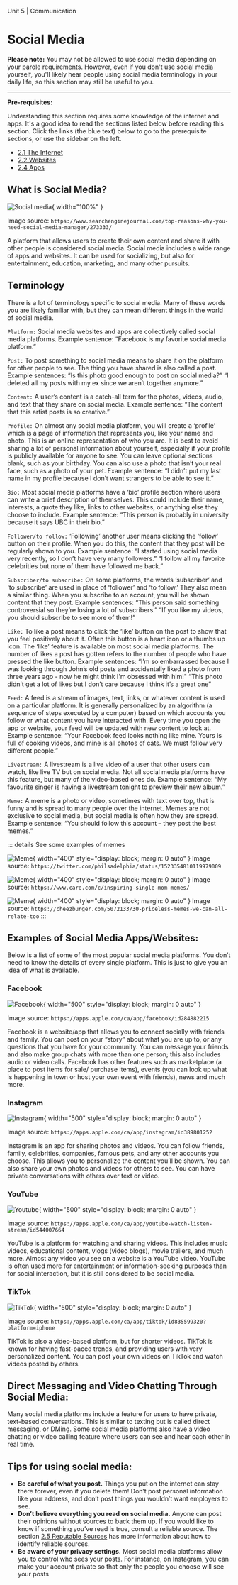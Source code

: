 Unit 5 | Communication

# Social Media

**Please note:** You may not be allowed to use social media depending on your parole requirements. However, even if you don't use social media yourself, you'll likely hear people using social media terminology in your daily life, so this section may still be useful to you.

---

**Pre-requisites:**

Understanding this section requires some knowledge of the internet and apps. It's a good idea to read the sections listed below before reading this section. Click the links (the blue text) below to go to the prerequisite sections, or use the sidebar on the left.

- [2.1 The Internet](../2-apps-and-internet/2.1-the-internet.md)
- [2.2 Websites](../2-apps-and-internet/2.2-websites.md)
- [2.4 Apps](../2-apps-and-internet/2.4-apps.md)

## What is Social Media?

![Social media](/course/5-communication/social-media.png){ width="100%" }

Image source: `https://www.searchenginejournal.com/top-reasons-why-you-need-social-media-manager/273333/`

A platform that allows users to create their own content and share it with other people is considered social media. Social media includes a wide range of apps and websites. It can be used for socializing, but also for entertainment, education, marketing, and many other pursuits.

## Terminology

There is a lot of terminology specific to social media. Many of these words you are likely familiar with, but they can mean different things in the world of social media.

`Platform:` Social media websites and apps are collectively called social media platforms.
Example sentence: “Facebook is my favorite social media platform.”

`Post:` To post something to social media means to share it on the platform for other people to see. The thing you have shared is also called a post.
Example sentences: “Is this photo good enough to post on social media?”
“I deleted all my posts with my ex since we aren’t together anymore.”

`Content:` A user’s content is a catch-all term for the photos, videos, audio, and text that they share on social media.
Example sentence: “The content that this artist posts is so creative.”

`Profile:` On almost any social media platform, you will create a ‘profile’ which is a page of information that represents you, like your name and photo. This is an online representation of who you are. It is best to avoid sharing a lot of personal information about yourself, especially if your profile is publicly available for anyone to see. You can leave optional sections blank, such as your birthday. You can also use a photo that isn’t your real face, such as a photo of your pet.
Example sentence: “I didn’t put my last name in my profile because I don’t want strangers to be able to see it.”

`Bio:` Most social media platforms have a ‘bio’ profile section where users can write a brief description of themselves. This could include their name, interests, a quote they like, links to other websites, or anything else they choose to include.
Example sentence: “This person is probably in university because it says UBC in their bio.”

`Follower/to follow:` ‘Following’ another user means clicking the ‘follow’ button on their profile. When you do this, the content that they post will be regularly shown to you.
Example sentence: “I started using social media very recently, so I don’t have very many followers.”
“I follow all my favorite celebrities but none of them have followed me back.”

`Subscriber/to subscribe:` On some platforms, the words ‘subscriber’ and ‘to subscribe’ are used in place of ‘follower’ and ‘to follow.’ They also mean a similar thing. When you subscribe to an account, you will be shown content that they post.
Example sentences: “This person said something controversial so they’re losing a lot of subscribers.”
“If you like my videos, you should subscribe to see more of them!”

`Like:` To like a post means to click the ‘like’ button on the post to show that you feel positively about it. Often this button is a heart icon or a thumbs up icon. The ‘like’ feature is available on most social media platforms. The number of likes a post has gotten refers to the number of people who have pressed the like button.
Example sentences: “I’m so embarrassed because I was looking through John’s old posts and accidentally liked a photo from three years ago - now he might think I'm obsessed with him!"
“This photo didn’t get a lot of likes but I don’t care because I think it’s a great one”

`Feed:` A feed is a stream of images, text, links, or whatever content is used on a particular platform. It is generally personalized by an algorithm (a sequence of steps executed by a computer) based on which accounts you follow or what content you have interacted with. Every time you open the app or website, your feed will be updated with new content to look at.
Example sentence: “Your Facebook feed looks nothing like mine. Yours is full of cooking videos, and mine is all photos of cats. We must follow very different people.”

`Livestream:` A livestream is a live video of a user that other users can watch, like live TV but on social media. Not all social media platforms have this feature, but many of the video-based ones do.
Example sentence: “My favourite singer is having a livestream tonight to preview their new album.”

`Meme:` A meme is a photo or video, sometimes with text over top, that is funny and is spread to many people over the internet. Memes are not exclusive to social media, but social media is often how they are spread.
Example sentence: “You should follow this account – they post the best memes.”

::: details See some examples of memes

![Meme](/course/5-communication/meme1.png){ width="400" style="display: block; margin: 0 auto" }
Image source: `https://twitter.com/philsadelphia/status/1523354810119979009`

![Meme](/course/5-communication/meme2.png){ width="400" style="display: block; margin: 0 auto" }
Image source: `https://www.care.com/c/inspiring-single-mom-memes/`

![Meme](/course/5-communication/meme3.png){ width="400" style="display: block; margin: 0 auto" }
Image source: `https://cheezburger.com/5072133/30-priceless-memes-we-can-all-relate-too`
:::

## Examples of Social Media Apps/Websites:

Below is a list of some of the most popular social media platforms. You don’t need to know the details of every single platform. This is just to give you an idea of what is available.

### Facebook

![Facebook](/course/5-communication/facebook.png){ width="500" style="display: block; margin: 0 auto" }

Image source: `https://apps.apple.com/ca/app/facebook/id284882215`

Facebook is a website/app that allows you to connect socially with friends and family. You can post on your “story” about what you are up to, or any questions that you have for your community. You can message your friends and also make group chats with more than one person; this also includes audio or video calls. Facebook has other features such as marketplace (a place to post items for sale/ purchase items), events (you can look up what is happening in town or host your own event with friends), news and much more.

### Instagram

![Instagram](/course/5-communication/instagram.png){ width="500" style="display: block; margin: 0 auto" }

Image source: `https://apps.apple.com/ca/app/instagram/id389801252`

Instagram is an app for sharing photos and videos. You can follow friends, family, celebrities, companies, famous pets, and any other accounts you choose. This allows you to personalize the content you’ll be shown. You can also share your own photos and videos for others to see. You can have private conversations with others over text or video.

### YouTube

![Youtube](/course/5-communication/youtube.png){ width="500" style="display: block; margin: 0 auto" }

Image source: `https://apps.apple.com/ca/app/youtube-watch-listen-stream/id544007664`

YouTube is a platform for watching and sharing videos. This includes music videos, educational content, vlogs (video blogs), movie trailers, and much more. Almost any video you see on a website is a YouTube video. YouTube is often used more for entertainment or information-seeking purposes than for social interaction, but it is still considered to be social media.

### TikTok

![TikTok](/course/5-communication/tiktok.png){ width="500" style="display: block; margin: 0 auto" }

Image source: `https://apps.apple.com/ca/app/tiktok/id835599320?platform=iphone`

TikTok is also a video-based platform, but for shorter videos. TikTok is known for having fast-paced trends, and providing users with very personalized content. You can post your own videos on TikTok and watch videos posted by others.

## Direct Messaging and Video Chatting Through Social Media:

Many social media platforms include a feature for users to have private, text-based conversations. This is similar to texting but is called direct messaging, or DMing. Some social media platforms also have a video chatting or video calling feature where users can see and hear each other in real time.

## Tips for using social media:

- **Be careful of what you post.** Things you put on the internet can stay there forever, even if you delete them! Don’t post personal information like your address, and don’t post things you wouldn’t want employers to see.
- **Don’t believe everything you read on social media.** Anyone can post their opinions without sources to back them up. If you would like to know if something you’ve read is true, consult a reliable source. The section [2.5 Reputable Sources](../2-apps-and-internet/2.5-reputable-sources.md) has more information about how to identify reliable sources.
- **Be aware of your privacy settings.** Most social media platforms allow you to control who sees your posts. For instance, on Instagram, you can make your account private so that only the people you choose will see your posts
